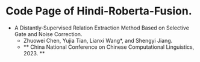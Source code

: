 # Code Page of Hindi-Roberta-Fusion.

- A Distantly‐Supervised Relation Extraction Method Based on Selective Gate and Noise Correction.
  -  Zhuowei Chen, Yujia Tian, Lianxi Wang*, and Shengyi Jiang. 
  -  ** China National Conference on Chinese Computational Linguistics, 2023. **
